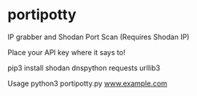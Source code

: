 # portipotty
IP grabber and Shodan Port Scan (Requires Shodan IP)

Place your API key where it says to!

pip3 install shodan dnspython requests urllib3

Usage python3 portipotty.py www.example.com
